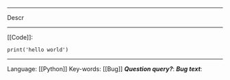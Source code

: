 ___
Descr
___
[[Code]]:
```
print('hello world')
```
___
Language: [[Python]]
Key-words:  [[Bug]]
***Question query?***: 
***Bug text***: 